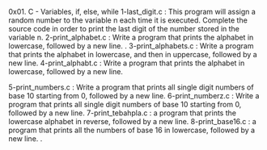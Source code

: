 0x01. C - Variables, if, else, while
1-last_digit.c : This program will assign a random number to the variable n each time it is executed. Complete the source code in order to print the last digit of the number stored in the variable n.
2-print_alphabet.c : Write a program that prints the alphabet in lowercase, followed by a new line. .
3-print_alphabets.c : Write a program that prints the alphabet in lowercase, and then in uppercase, followed by a new line.
4-print_alphabt.c : Write a program that prints the alphabet in lowercase, followed by a new line.

5-print_numbers.c : Write a program that prints all single digit numbers of base 10 starting from 0, followed by a new line.
6-print_numberz.c : Write a program that prints all single digit numbers of base 10 starting from 0, followed by a new line.
7-print_tebahpla.c : a program that prints the lowercase alphabet in reverse, followed by a new line.
8-print_base16.c : a program that prints all the numbers of base 16 in lowercase, followed by a new line. .
